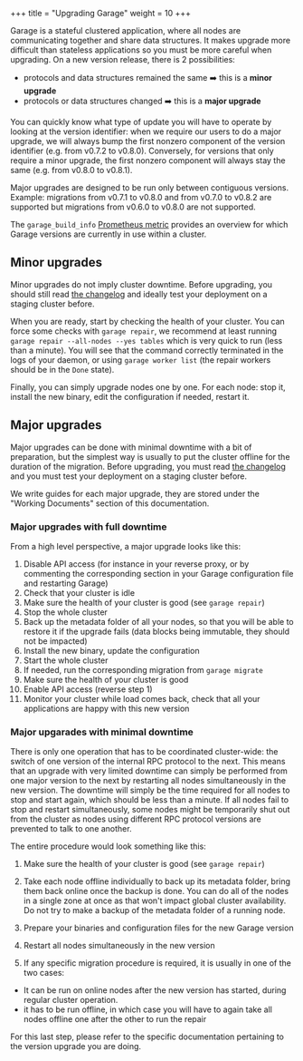 +++
title = "Upgrading Garage"
weight = 10
+++

Garage is a stateful clustered application, where all nodes are communicating together and share data structures.
It makes upgrade more difficult than stateless applications so you must be more careful when upgrading.
On a new version release, there is 2 possibilities:
  - protocols and data structures remained the same ➡️ this is a **minor upgrade**
  - protocols or data structures changed  ➡️  this is a **major upgrade**

You can quickly know what type of update you will have to operate by looking at the version identifier:
when we require our users to do a major upgrade, we will always bump the first nonzero component of the version identifier
(e.g. from v0.7.2 to v0.8.0).
Conversely, for versions that only require a minor upgrade, the first nonzero component will always stay the same (e.g. from v0.8.0 to v0.8.1).

Major upgrades are designed to be run only between contiguous versions.
Example: migrations from v0.7.1 to v0.8.0 and from v0.7.0 to v0.8.2 are supported but migrations from v0.6.0 to v0.8.0 are not supported.

The `garage_build_info`
[Prometheus metric](@/documentation/reference-manual/monitoring.md) provides
an overview for which Garage versions are currently in use within a cluster.

## Minor upgrades

Minor upgrades do not imply cluster downtime.
Before upgrading, you should still read [the changelog](https://git.deuxfleurs.fr/Deuxfleurs/garage/releases) and ideally test your deployment on a staging cluster before.

When you are ready, start by checking the health of your cluster.
You can force some checks with `garage repair`, we recommend at least running `garage repair --all-nodes --yes tables` which is very quick to run (less than a minute).
You will see that the command correctly terminated in the logs of your daemon, or using `garage worker list` (the repair workers should be in the `Done` state).

Finally, you can simply upgrade nodes one by one.
For each node: stop it, install the new binary, edit the configuration if needed, restart it.

## Major upgrades

Major upgrades can be done with minimal downtime with a bit of preparation, but the simplest way is usually to put the cluster offline for the duration of the migration.
Before upgrading, you must read [the changelog](https://git.deuxfleurs.fr/Deuxfleurs/garage/releases) and you must test your deployment on a staging cluster before.

We write guides for each major upgrade, they are stored under the "Working Documents" section of this documentation.

### Major upgrades with full downtime

From a high level perspective, a major upgrade looks like this:

  1. Disable API access (for instance in your reverse proxy, or by commenting the corresponding section in your Garage configuration file and restarting Garage)
  2. Check that your cluster is idle
  3. Make sure the health of your cluster is good (see `garage repair`)
  4. Stop the whole cluster
  5. Back up the metadata folder of all your nodes, so that you will be able to restore it if the upgrade fails (data blocks being immutable, they should not be impacted)
  6. Install the new binary, update the configuration
  7. Start the whole cluster
  8. If needed, run the corresponding migration from `garage migrate`
  9. Make sure the health of your cluster is good
  10. Enable API access (reverse step 1)
  11. Monitor your cluster while load comes back, check that all your applications are happy with this new version

### Major upgarades with minimal downtime

There is only one operation that has to be coordinated cluster-wide: the switch of one version of the internal RPC protocol to the next.
This means that an upgrade with very limited downtime can simply be performed from one major version to the next by restarting all nodes
simultaneously in the new version.
The downtime will simply be the time required for all nodes to stop and start again, which should be less than a minute.
If all nodes fail to stop and restart simultaneously, some nodes might be temporarily shut out from the cluster as nodes using different RPC protocol
versions are prevented to talk to one another.

The entire procedure would look something like this:

1. Make sure the health of your cluster is good (see `garage repair`)

2. Take each node offline individually to back up its metadata folder, bring them back online once the backup is done.
  You can do all of the nodes in a single zone at once as that won't impact global cluster availability.
  Do not try to make a backup of the metadata folder of a running node.

3. Prepare your binaries and configuration files for the new Garage version

4. Restart all nodes simultaneously in the new version

5. If any specific migration procedure is required, it is usually in one of the two cases:

  - It can be run on online nodes after the new version has started, during regular cluster operation.
  - it has to be run offline, in which case you will have to again take all nodes offline one after the other to run the repair

   For this last step, please refer to the specific documentation pertaining to the version upgrade you are doing.

